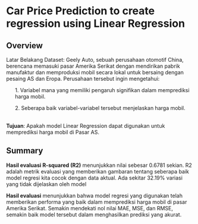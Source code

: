# Car Price Prediction to create regression using Linear Regression

## Overview

Latar Belakang Dataset: Geely Auto, sebuah perusahaan otomotif China, berencana memasuki pasar Amerika Serikat dengan mendirikan pabrik manufaktur dan memproduksi mobil secara lokal untuk bersaing dengan pesaing AS dan Eropa.
Perusahaan tersebut ingin mengetahui: <ul>1. Variabel mana yang memiliki pengaruh signifikan dalam memprediksi harga mobil. </ul><ul>2. Seberapa baik variabel-variabel tersebut menjelaskan harga mobil.</ul>
<br><b>Tujuan</b>: Apakah model Linear Regression dapat digunakan untuk memprediksi harga mobil di Pasar AS.

## Summary

**Hasil evaluasi R-squared (R2)** menunjukkan nilai sebesar 0.6781 sekian. R2 adalah metrik evaluasi yang memberikan gambaran tentang seberapa baik model regresi kita cocok dengan data aktual. Ada sekitar 32.19% variasi yang tidak dijelaskan oleh model

**Hasil evaluasi** menunjukkan bahwa model regresi yang digunakan telah memberikan performa yang baik dalam memprediksi harga mobil di pasar Amerika Serikat. Semakin mendekati nol nilai MAE, MSE, dan RMSE, semakin baik model tersebut dalam menghasilkan prediksi yang akurat.
